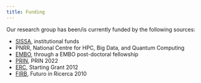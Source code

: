 ```yaml
---
title: Funding
---
```


Our research group has been/is currently funded by the following sources:
- [SISSA](https://www.sissa.it/), institutional funds
- PNRR, National Centre for HPC, Big Data, and Quantum Computing
- [EMBO](https://www.embo.org), through a EMBO post-doctoral fellowship
- [PRIN](https://prin.mur.gov.it/), PRIN 2022
- [ERC](https://erc.europa.eu/), Starting Grant 2012
- [FIRB](https://firb.miur.it/), Futuro in Ricerca 2010
